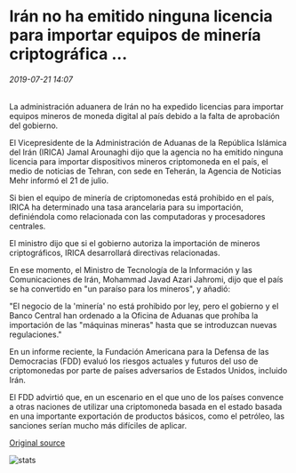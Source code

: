 # Irán no ha emitido ninguna licencia para importar equipos de minería criptográfica ...

###### 2019-07-21 14:07

La administración aduanera de Irán no ha expedido licencias para importar equipos mineros de moneda digital al país debido a la falta de aprobación del gobierno.

El Vicepresidente de la Administración de Aduanas de la República Islámica del Irán (IRICA) Jamal Arounaghi dijo que la agencia no ha emitido ninguna licencia para importar dispositivos mineros criptomoneda en el país, el medio de noticias de Tehran, con sede en Teherán, la Agencia de Noticias Mehr informó el 21 de julio.

Si bien el equipo de minería de criptomonedas está prohibido en el país, IRICA ha determinado una tasa arancelaria para su importación, definiéndola como relacionada con las computadoras y procesadores centrales.

El ministro dijo que si el gobierno autoriza la importación de mineros criptográficos, IRICA desarrollará directivas relacionadas.

En ese momento, el Ministro de Tecnología de la Información y las Comunicaciones de Irán, Mohammad Javad Azari Jahromi, dijo que el país se ha convertido en "un paraíso para los mineros", y añadió:

"El negocio de la 'minería' no está prohibido por ley, pero el gobierno y el Banco Central han ordenado a la Oficina de Aduanas que prohíba la importación de las "máquinas mineras" hasta que se introduzcan nuevas regulaciones."

En un informe reciente, la Fundación Americana para la Defensa de las Democracias (FDD) evaluó los riesgos actuales y futuros del uso de criptomonedas por parte de países adversarios de Estados Unidos, incluido Irán.

El FDD advirtió que, en un escenario en el que uno de los países convence a otras naciones de utilizar una criptomoneda basada en el estado basada en una importante exportación de productos básicos, como el petróleo, las sanciones serían mucho más difíciles de aplicar.

[Original source](https://cointelegraph.com/news/iran-has-not-issued-any-licenses-for-importing-crypto-mining-equipment)

![stats](https://c.statcounter.com/11760860/0/a89fa40b/1/ "stats")